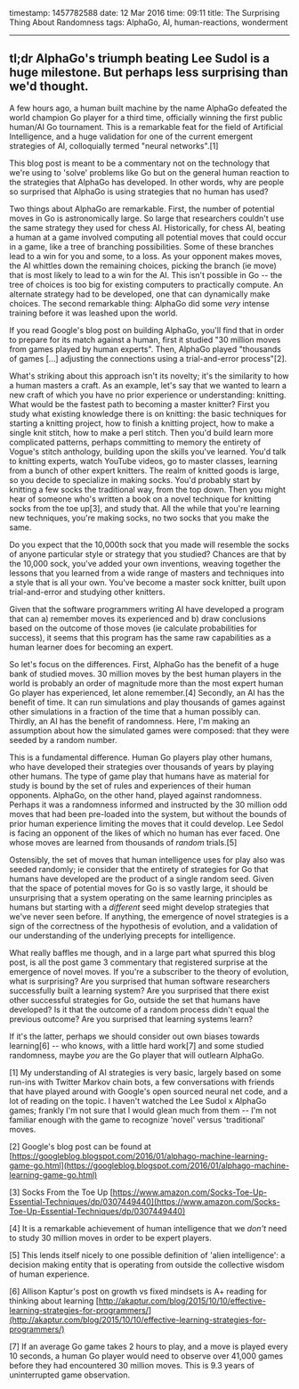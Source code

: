 timestamp: 1457782588
date: 12 Mar 2016
time: 09:11
title: The Surprising Thing About Randomness
tags: AlphaGo, AI, human-reactions, wonderment

---

## tl;dr AlphaGo's triumph beating Lee Sudol is a huge milestone.  But perhaps less surprising than we'd thought.

A few hours ago, a human built machine by the name AlphaGo defeated the world champion Go player for a third time, officially winning the first public human/AI Go tournament.  This is a remarkable feat for the field of Artificial Intelligence, and a huge validation for one of the current emergent strategies of AI, colloquially termed "neural networks".[1]

This blog post is meant to be a commentary not on the technology that we're using to 'solve' problems like Go but on the general human reaction to the strategies that AlphaGo has developed.  In other words, why are people so surprised that AlphaGo is using strategies that no human has used?

Two things about AlphaGo are remarkable. First, the number of potential moves in Go is astronomically large. So large that researchers couldn't use the same strategy they used for chess AI.  Historically, for chess AI, beating a human at a game involved computing all potential moves that could occur in a game, like a tree of branching possibilities. Some of these branches lead to a win for you and some, to a loss. As your opponent makes moves, the AI whittles down the remaining choices, picking the branch (ie move) that is most likely to lead to a win for the AI.  This isn't possible in Go -- the tree of choices is too big for existing computers to practically compute.  An alternate strategy had to be developed, one that can dynamically make choices.  The second remarkable thing: AlphaGo did some *very* intense training before it was leashed upon the world.

If you read Google's blog post on building AlphaGo, you'll find that in order to prepare for its match against a human, first it studied "30 million moves from games played by human experts".  Then, AlphaGo played "thousands of games [...] adjusting the connections using a trial-and-error process"[2].  

What's striking about this approach isn't its novelty; it's the similarity to how a human masters a craft.  As an example, let's say that we wanted to learn a new craft of which you have no prior experience or understanding: knitting.  What would be the fastest path to becoming a master knitter?  First you study what existing knowledge there is on knitting: the basic techniques for starting a knitting project, how to finish a knitting project, how to make a single knit stitch, how to make a perl stitch.  Then you'd build learn more complicated patterns, perhaps committing to memory the entirety of Vogue's stitch anthology, building upon the skills you've learned.  You'd talk to knitting experts, watch YouTube videos, go to master classes, learning from a bunch of other expert knitters.  The realm of knitted goods is large, so you decide to specialize in making socks. You'd probably start by knitting a few socks the traditional way, from the top down.  Then you might hear of someone who's written a book on a novel technique for knitting socks from the toe up[3], and study that.  All the while that you're learning new techniques, you're making socks, no two socks that you make the same.  

Do you expect that the 10,000th sock that you made will resemble the socks of anyone particular style or strategy that you studied? Chances are that by the 10,000 sock, you've added your own inventions, weaving together the lessons that you learned from a wide range of masters and techniques into a style that is all your own.  You've become a master sock knitter, built upon trial-and-error and studying other knitters.

Given that the software programmers writing AI have developed a program that can a) remember moves its experienced and b) draw conclusions based on the outcome of those moves (ie calculate probabilities for success), it seems that this program has the same raw capabilities as a human learner does for becoming an expert.

So let's focus on the differences.  First, AlphaGo has the benefit of a huge bank of studied moves.  30 million moves by the best human players in the world is probably an order of magnitude more than the most expert human Go player has experienced, let alone remember.[4]  Secondly, an AI has the benefit of time.  It can run simulations and play thousands of games against other simulations in a fraction of the time that a human possibly can. Thirdly, an AI has the benefit of randomness.  Here, I'm making an assumption about how the simulated games were composed: that they were seeded by a random number.  

This is a fundamental difference.  Human Go players play other humans, who have developed their strategies over thousands of years by playing other humans.  The type of game play that humans have as material for study is bound by the set of rules and experiences of their human opponents.  AlphaGo, on the other hand, played against randomness. Perhaps it was a randomness informed and instructed by the 30 million odd moves that had been pre-loaded into the system, but without the bounds of prior human experience limiting the moves that it could develop. Lee Sedol is facing an opponent of the likes of which no human has ever faced.  One whose moves are learned from thousands of _random_ trials.[5]

Ostensibly, the set of moves that human intelligence uses for play also was seeded randomly; ie consider that the entirety of strategies for Go that humans have developed are the product of a single random seed.  Given that the space of potential moves for Go is so vastly large, it should be unsurprising that a system operating on the same learning principles as humans but starting with a *different* seed might develop strategies that we've never seen before.  If anything, the emergence of novel strategies is a sign of the correctness of the hypothesis of evolution, and a validation of our understanding of the underlying precepts for intelligence.

What really baffles me though, and in a large part what spurred this blog post, is all the post game 3 commentary that registered surprise at the emergence of novel moves. If you're a subscriber to the theory of evolution, what is surprising?  Are you surprised that human software researchers successfully built a learning system?  Are you surprised that there exist other successful strategies for Go, outside the set that humans have developed?  Is it that the outcome of a random process didn't equal the previous outcome? Are you surprised that learning systems learn?

If it's the latter, perhaps we should consider out own biases towards learning[6] -- who knows, with a little hard work[7] and some studied randomness, maybe *you* are the Go player that will outlearn AlphaGo.


[1] My understanding of AI strategies is very basic, largely based on some run-ins with Twitter Markov chain bots, a few conversations with friends that have played around with Google's open sourced neural net code, and a lot of reading on the topic. I haven't watched the Lee Sudol x AlphaGo games; frankly I'm not sure that I would glean much from them -- I'm not familiar enough with the game to recognize 'novel' versus 'traditional' moves.

[2] Google's blog post can be found at [https://googleblog.blogspot.com/2016/01/alphago-machine-learning-game-go.html](https://googleblog.blogspot.com/2016/01/alphago-machine-learning-game-go.html)

[3] Socks From the Toe Up [https://www.amazon.com/Socks-Toe-Up-Essential-Techniques/dp/0307449440](https://www.amazon.com/Socks-Toe-Up-Essential-Techniques/dp/0307449440)

[4] It is a remarkable achievement of human intelligence that we *don't* need to study 30 million moves in order to be expert players.

[5] This lends itself nicely to one possible definition of 'alien intelligence': a decision making entity that is operating from outside the collective wisdom of human experience.

[6] Allison Kaptur's post on growth vs fixed mindsets is A+ reading for thinking about learning [http://akaptur.com/blog/2015/10/10/effective-learning-strategies-for-programmers/](http://akaptur.com/blog/2015/10/10/effective-learning-strategies-for-programmers/)

[7] If an average Go game takes 2 hours to play, and a move is played every 10 seconds, a human Go player would need to observe over 41,000 games before they had encountered 30 million moves. This is 9.3 years of uninterrupted game observation.
